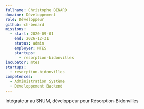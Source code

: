 ```yaml
---
fullname: Christophe BENARD
domaine: Développement
role: Développeur
github: ch-benard
missions:
  - start: 2020-09-01
    end: 2026-12-31
    status: admin
    employer: MTES
    startups:
      - resorption-bidonvilles
incubator: mtes
startups:
  - resorption-bidonvilles
competences:
  - Administration Système
  - Développement Backend
---
```

Intégrateur au SNUM, développeur pour Résorption-Bidonvilles